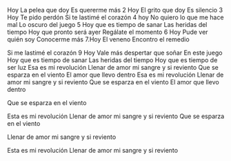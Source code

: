 Hoy
La pelea que doy
Es quererme más
2 Hoy
El grito que doy
Es silencio
3 Hoy
Te pido perdón
Si te lastimé el corazón
4 hoy
No quiero lo que me hace mal
Lo oscuro del juego
5 Hoy que es tiempo de sanar
Las heridas del tiempo
Hoy que pronto será ayer
Regálate el momento
6 Hoy
Pude ver quién soy
Conocerme más
7.Hoy
El veneno
Encontro el remedio


Si me lastimé el corazón
9 Hoy
Vale más despertar que soñar
En este juego
Hoy que es tiempo de sanar
Las heridas del tiempo
Hoy que es tiempo de ser luz
Esa es mi revolución
Llenar de amor mi sangre y si reviento
Que se esparza en el viento
El amor que llevo dentro
Esa es mi revolución
Llenar de amor mi sangre y si reviento
Que se esparza en el viento
El amor que llevo dentro

















Que se esparza en el viento

Esta es mi revolución
Llenar de amor mi sangre y si reviento
Que se esparza en el viento


Llenar de amor mi sangre y si reviento





Esta es mi revolución
Llenar de amor mi sangre y si reviento